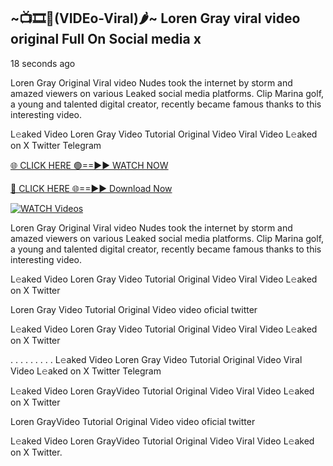 ## ~📺🎞️👙(VIDEo-Viral)🌶~ Loren Gray viral video original Full On Social media x 

18 seconds ago

Loren Gray Original Viral video Nudes took the internet by storm and amazed viewers on various Leaked social media platforms. Clip Marina golf, a young and talented digital creator, recently became famous thanks to this interesting video.

L𝚎aked Video Loren Gray Video Tutorial Original Video Viral Video L𝚎aked on X Twitter Telegram

[🌐 CLICK HERE 🟢==►► WATCH NOW](https://cutt.ly/0rtR8jlR)

[🔴 CLICK HERE 🌐==►► Download Now](https://cutt.ly/SrtR4cwq)

[![WATCH Videos](https://i.imgur.com/dJHk4Zq.gif)](https://cutt.ly/0rtR8jlR)

Loren Gray Original Viral video Nudes took the internet by storm and amazed viewers on various Leaked social media platforms. Clip Marina golf, a young and talented digital creator, recently became famous thanks to this interesting video.

L𝚎aked Video Loren Gray Video Tutorial Original Video Viral Video L𝚎aked on X Twitter

Loren Gray Video Tutorial Original Video video oficial twitter

L𝚎aked Video Loren Gray Video Tutorial Original Video Viral Video L𝚎aked on X Twitter

. . . . . . . . . L𝚎aked Video Loren Gray Video Tutorial Original Video Viral Video L𝚎aked on X Twitter Telegram

L𝚎aked Video Loren GrayVideo Tutorial Original Video Viral Video L𝚎aked on X Twitter

Loren GrayVideo Tutorial Original Video video oficial twitter

L𝚎aked Video Loren GrayVideo Tutorial Original Video Viral Video L𝚎aked on X Twitter.
